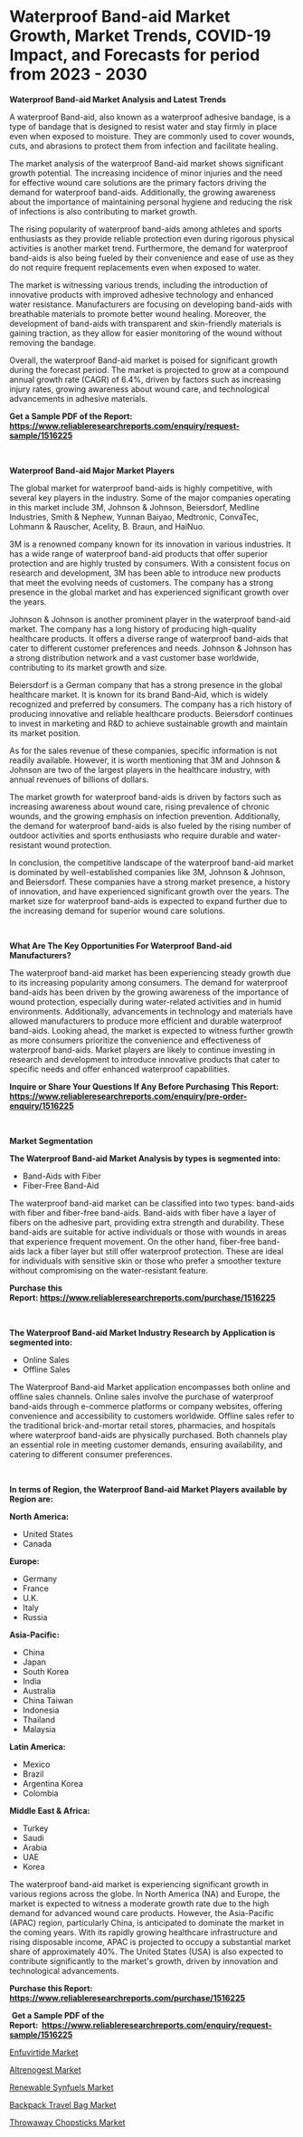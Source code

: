 <p><h1>Waterproof Band-aid Market Growth, Market Trends, COVID-19 Impact, and Forecasts for period from 2023 - 2030</h1></p><p><strong>Waterproof Band-aid Market Analysis and Latest Trends</strong></p>
<p><p>A waterproof Band-aid, also known as a waterproof adhesive bandage, is a type of bandage that is designed to resist water and stay firmly in place even when exposed to moisture. They are commonly used to cover wounds, cuts, and abrasions to protect them from infection and facilitate healing.</p><p>The market analysis of the waterproof Band-aid market shows significant growth potential. The increasing incidence of minor injuries and the need for effective wound care solutions are the primary factors driving the demand for waterproof band-aids. Additionally, the growing awareness about the importance of maintaining personal hygiene and reducing the risk of infections is also contributing to market growth.</p><p>The rising popularity of waterproof band-aids among athletes and sports enthusiasts as they provide reliable protection even during rigorous physical activities is another market trend. Furthermore, the demand for waterproof band-aids is also being fueled by their convenience and ease of use as they do not require frequent replacements even when exposed to water.</p><p>The market is witnessing various trends, including the introduction of innovative products with improved adhesive technology and enhanced water resistance. Manufacturers are focusing on developing band-aids with breathable materials to promote better wound healing. Moreover, the development of band-aids with transparent and skin-friendly materials is gaining traction, as they allow for easier monitoring of the wound without removing the bandage.</p><p>Overall, the waterproof Band-aid market is poised for significant growth during the forecast period. The market is projected to grow at a compound annual growth rate (CAGR) of 6.4%, driven by factors such as increasing injury rates, growing awareness about wound care, and technological advancements in adhesive materials.</p></p>
<p><strong>Get a Sample PDF of the Report:&nbsp; <a href="https://www.reliableresearchreports.com/enquiry/request-sample/1516225">https://www.reliableresearchreports.com/enquiry/request-sample/1516225</a></strong></p>
<p>&nbsp;</p>
<p><strong>Waterproof Band-aid Major Market Players</strong></p>
<p><p>The global market for waterproof band-aids is highly competitive, with several key players in the industry. Some of the major companies operating in this market include 3M, Johnson & Johnson, Beiersdorf, Medline Industries, Smith & Nephew, Yunnan Baiyao, Medtronic, ConvaTec, Lohmann & Rauscher, Acelity, B. Braun, and HaiNuo.</p><p>3M is a renowned company known for its innovation in various industries. It has a wide range of waterproof band-aid products that offer superior protection and are highly trusted by consumers. With a consistent focus on research and development, 3M has been able to introduce new products that meet the evolving needs of customers. The company has a strong presence in the global market and has experienced significant growth over the years.</p><p>Johnson & Johnson is another prominent player in the waterproof band-aid market. The company has a long history of producing high-quality healthcare products. It offers a diverse range of waterproof band-aids that cater to different customer preferences and needs. Johnson & Johnson has a strong distribution network and a vast customer base worldwide, contributing to its market growth and size.</p><p>Beiersdorf is a German company that has a strong presence in the global healthcare market. It is known for its brand Band-Aid, which is widely recognized and preferred by consumers. The company has a rich history of producing innovative and reliable healthcare products. Beiersdorf continues to invest in marketing and R&D to achieve sustainable growth and maintain its market position.</p><p>As for the sales revenue of these companies, specific information is not readily available. However, it is worth mentioning that 3M and Johnson & Johnson are two of the largest players in the healthcare industry, with annual revenues of billions of dollars.</p><p>The market growth for waterproof band-aids is driven by factors such as increasing awareness about wound care, rising prevalence of chronic wounds, and the growing emphasis on infection prevention. Additionally, the demand for waterproof band-aids is also fueled by the rising number of outdoor activities and sports enthusiasts who require durable and water-resistant wound protection.</p><p>In conclusion, the competitive landscape of the waterproof band-aid market is dominated by well-established companies like 3M, Johnson & Johnson, and Beiersdorf. These companies have a strong market presence, a history of innovation, and have experienced significant growth over the years. The market size for waterproof band-aids is expected to expand further due to the increasing demand for superior wound care solutions.</p></p>
<p>&nbsp;</p>
<p><strong>What Are The Key Opportunities For Waterproof Band-aid Manufacturers?</strong></p>
<p><p>The waterproof band-aid market has been experiencing steady growth due to its increasing popularity among consumers. The demand for waterproof band-aids has been driven by the growing awareness of the importance of wound protection, especially during water-related activities and in humid environments. Additionally, advancements in technology and materials have allowed manufacturers to produce more efficient and durable waterproof band-aids. Looking ahead, the market is expected to witness further growth as more consumers prioritize the convenience and effectiveness of waterproof band-aids. Market players are likely to continue investing in research and development to introduce innovative products that cater to specific needs and offer enhanced waterproof capabilities.</p></p>
<p><strong>Inquire or Share Your Questions If Any Before Purchasing This Report: <a href="https://www.reliableresearchreports.com/enquiry/pre-order-enquiry/1516225">https://www.reliableresearchreports.com/enquiry/pre-order-enquiry/1516225</a></strong></p>
<p>&nbsp;</p>
<p><strong>Market Segmentation</strong></p>
<p><strong>The Waterproof Band-aid Market Analysis by types is segmented into:</strong></p>
<p><ul><li>Band-Aids with Fiber</li><li>Fiber-Free Band-Aid</li></ul></p>
<p><p>The waterproof band-aid market can be classified into two types: band-aids with fiber and fiber-free band-aids. Band-aids with fiber have a layer of fibers on the adhesive part, providing extra strength and durability. These band-aids are suitable for active individuals or those with wounds in areas that experience frequent movement. On the other hand, fiber-free band-aids lack a fiber layer but still offer waterproof protection. These are ideal for individuals with sensitive skin or those who prefer a smoother texture without compromising on the water-resistant feature.</p></p>
<p><strong>Purchase this Report:&nbsp;<a href="https://www.reliableresearchreports.com/purchase/1516225">https://www.reliableresearchreports.com/purchase/1516225</a></strong></p>
<p>&nbsp;</p>
<p><strong>The Waterproof Band-aid Market Industry Research by Application is segmented into:</strong></p>
<p><ul><li>Online Sales</li><li>Offline Sales</li></ul></p>
<p><p>The Waterproof Band-aid Market application encompasses both online and offline sales channels. Online sales involve the purchase of waterproof band-aids through e-commerce platforms or company websites, offering convenience and accessibility to customers worldwide. Offline sales refer to the traditional brick-and-mortar retail stores, pharmacies, and hospitals where waterproof band-aids are physically purchased. Both channels play an essential role in meeting customer demands, ensuring availability, and catering to different consumer preferences.</p></p>
<p>&nbsp;</p>
<p><strong>In terms of Region, the Waterproof Band-aid Market Players available by Region are:</strong></p>
<p>
    <p> <strong> North America: </strong>
        <ul>
            <li>United States</li>
            <li>Canada</li>
        </ul>
        </p> 
    <p> <strong> Europe: </strong>
        <ul>
            <li>Germany</li>
            <li>France</li>
            <li>U.K.</li>
            <li>Italy</li>
            <li>Russia</li>
        </ul>
        </p> 
    <p> <strong> Asia-Pacific: </strong>
        <ul>
            <li>China</li>
            <li>Japan</li>
            <li>South Korea</li>
            <li>India</li>
            <li>Australia</li>
            <li>China Taiwan</li>
            <li>Indonesia</li>
            <li>Thailand</li>
            <li>Malaysia</li>
        </ul>
        </p> 
    <p> <strong> Latin America: </strong>
        <ul>
            <li>Mexico</li>
            <li>Brazil</li>
            <li>Argentina Korea</li>
            <li>Colombia</li>
        </ul>
        </p> 
    <p> <strong> Middle East & Africa: </strong>
        <ul>
            <li>Turkey</li>
            <li>Saudi</li>
            <li>Arabia</li>
            <li>UAE</li>
            <li>Korea</li>
        </ul>
    </p>
    </p>
<p><p>The waterproof band-aid market is experiencing significant growth in various regions across the globe. In North America (NA) and Europe, the market is expected to witness a moderate growth rate due to the high demand for advanced wound care products. However, the Asia-Pacific (APAC) region, particularly China, is anticipated to dominate the market in the coming years. With its rapidly growing healthcare infrastructure and rising disposable income, APAC is projected to occupy a substantial market share of approximately 40%. The United States (USA) is also expected to contribute significantly to the market's growth, driven by innovation and technological advancements.</p></p>
<p><strong>Purchase this Report: <a href="https://www.reliableresearchreports.com/purchase/1516225">https://www.reliableresearchreports.com/purchase/1516225</a></strong></p>
<p>&nbsp;<strong>Get a Sample PDF of the Report:&nbsp;&nbsp;<a href="https://www.reliableresearchreports.com/enquiry/request-sample/1516225">https://www.reliableresearchreports.com/enquiry/request-sample/1516225</a></strong></p>
<p><strong></strong></p>
<p><p><a href="https://medium.com/@barttrantow2023/analyzing-enfuvirtide-market-global-industry-perspective-and-forecast-2023-to-2030-65f9caafb68b">Enfuvirtide Market</a></p><p><a href="https://medium.com/@reecebednar/analyzing-altrenogest-market-global-industry-perspective-and-forecast-2023-to-2030-9f96dc0a4f03">Altrenogest Market</a></p><p><a href="https://github.com/sndrkn/Market-Research-Report-List-1/blob/main/renewable-synfuels-market.md">Renewable Synfuels Market</a></p><p><a href="https://www.linkedin.com/pulse/backpack-travel-bag-market-insights-players-forecast-till-ygl4f/">Backpack Travel Bag Market</a></p><p><a href="https://www.linkedin.com/pulse/throwaway-chopsticks-market-challenges-opportunities-growth-twiyf/">Throwaway Chopsticks Market</a></p></p>